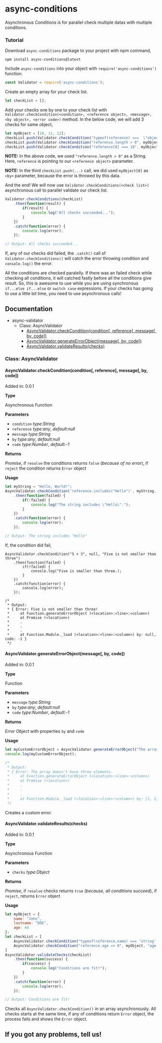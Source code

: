 # async-conditions

Asynchronous Conditions is for parallel check multiple datas with multiple conditions.

### Tutorial

Download `async-conditions` package to your project with npm command,

```
npm install async-conditions@latest
```

Include `async-conditions` into your object with `require('async-conditions')` function.

```javascript
const Validator = require('async-conditions');
```

Create an empty array for your check list.

```javascript
let checkList = [];
```

Add your checks one by one to your check list with `Validator.checkCondition(<condition>, <reference object>, <message>, <by object>, <error code>)` method. In the below code, we will add 3 checks for same object,

```javascript
let myObject = [10, 11, 12];
checkList.push(Validator.checkCondition("typeof(reference) ===  \"object\" && reference instanceof Array", myObject, "The object is not an array!", myObject, 0x1));
checkList.push(Validator.checkCondition("reference.length > 0", myObject, "This array is empty!", myObject, 0x2));
checkList.push(Validator.checkCondition("reference[0] === 10", myObject, "This array\'s first element is not 10!", myObject[0], 0x3));
```

**NOTE:** In the above code, we used `"reference.length > 0"` as a String. Here, `reference` is pointing to our `<reference object>` parameter.

**NOTE:** In the third `checkList.push(...)` call, we did used `myObject[0]` as `<by>` parameter, because the error is throwed by this data.

And the end! We will now use `Validator.checkConditions(<check list>)` asynchronous call to parallel validate our check list.

```javascript
Validator.checkConditions(checkList)
    .then(function(result) {
        if(result) {
            console.log("All checks succeeded...");
        }
    })
    .catch(function(error) {
        console.log(error);
    });

// Output: All checks succeeded...
```

If, any of our checks did failed, the `.catch()` call of `Validator.checkConditions()` will catch the error throwing condition and `console.log()` the error.

All the conditions are checked paralelly. If there was an failed check while checking all conditions, it will catched fastly before all the conditions give result. So, this is awesome to use while you are using synchronous `if...else if...else` or `switch case` expressions. If your checks has going to use a little bit time, you need to use asynchronous calls!

## Documentation

* async-validator
  * Class: AsyncValidator
    * [AsyncValidator.checkCondition(condition[, reference], message[, by, code])](https://github.com/n3pixowe/async-conditions#asyncvalidatorcheckconditioncondition-reference-message-by-code)
    * [AsyncValidator.generateErrorObject(message[, by, code])](https://github.com/n3pixowe/async-conditions#asyncvalidatorgenerateerrorobjectmessage-by-code)
    * [AsyncValidator.validateResults(checks)](https://github.com/n3pixowe/async-conditions#asyncvalidatorvalidateresultschecks)

### Class: AsyncValidator

#### AsyncValidator.checkCondition(condition[, reference], message[, by, code])

Added in: 0.0.1

**Type**

Asynchronous Function

**Parameters**

* `condition` *type:String*
* `reference` *type:any*, *default:null*
* `message` *type:String*
* `by` *type:any*, *default:null*
* `code` *type:Number*, *default:-1*

**Returns**

*Promise*, if `resolve` the conditions returns `false` (*because of no error*), if `reject` the condition returns `Error` object

**Usage**

```javascript
let myString = "Hello, World!";
AsyncValidator.checkCondition('reference.includes("Hello")', myString, "The string doesn't includes \"Hello\"!", myString, 0x90)
    .then(function(failed) {
        if(!failed) {
            console.log("The string includes \"Hello\".");
        }
    })
    .catch(function(error) {
        console.log(error);
    });

// Output: The string includes "Hello"
```

If, the condition did fail,

```
AsyncValidator.checkCondition("5 < 3", null, "Five is not smaller than three")
    .then(function(failed) {
        if(!failed) {
            console.log("Five is smaller than three.);
        }
    })
    .catch(function(error) {
        console.log(error);
    });

/*
 * Output:
 * { Error: Five is not smaller than three!
 *     at Function.generateErrorObject (<location>:<line>:<column>)
 *     at Promise (<location>)
 *     .
 *     .
 *     .
 *     at Function.Module._load (<location>:<line>:<column>) by: null, code: -1 }
 */
```

#### AsyncValidator.generateErrorObject(message[, by, code])

Added in: 0.0.1

**Type**

Function

**Parameters**

* `message` *type:String*
* `by` *type:any*, *default:null*
* `code` *type:Number*, *default:-1*

**Returns**

*Error Object* with properties `by` and `code`

**Usage**

```javascript
let myCustomErrorObject = AsyncValidator.generateErrorObject("The array doesn't have three elements.", [1, 2], 390);
console.log(myCustomErrorObject);

/*
 * Output:
 * { Error: The array doesn't have three elements.
 *     at Function.generateErrorObject (<location>:<line>:<column>)
 *     at Promise (<location>)
 *     .
 *     .
 *     .
 *     at Function.Module._load (<location>:<line>:<column>) by: [1, 2], code: 390 }
 */
```

Creates a custom error.

#### AsyncValidator.validateResults(checks)

Added in: 0.0.1

**Type**

Asynchronous Function

**Parameters**

* `checks` *type:Object*

**Returns**

*Promise*, if `resolve` checks returns `true` (*because, all conditions succeed*), if `reject`, returns `Error` object

**Usage**

```javascript
let myObject = {
    name: "John",
    lastname: "DOE",
    age: 44
};
let checkList = [
    AsyncValidator.checkCondition("typeof(reference.name) === 'string' && typeof(reference.lastname) === 'string' && typeof(reference.age) === 'number'", myObject, "name, lastname and age properties are not valid.", myObject, 0x00)
    AsyncValidator.checkCondition("reference.age => 0", myObject, "age property is not valid.", myObject.age, 0x01)
]
AsyncValidator.validateChecks(checkList)
    .then(function(success) {
        if(success) {
            console.log("Conditions are fit!");
        }
    })
    .catch(function(error) {
        console.log(error);
    });

// Output: Conditions are fit!
```

Checks all `AsyncValidator.checkCondition()` in an array asynchronously. All checks starts at the same time, if any of conditions return `Error` object, the process fails and shows the `Error` object.

## **If you got any problems, tell us!**